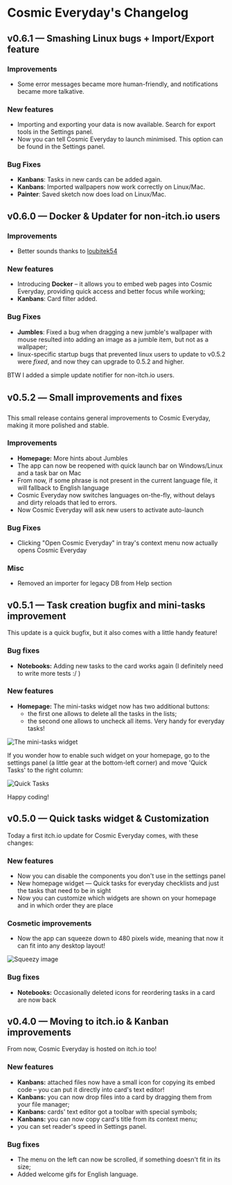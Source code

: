 # Cosmic Everyday's Changelog

## v0.6.1 — Smashing Linux bugs + Import/Export feature

### Improvements

* Some error messages became more human-friendly, and notifications became more talkative.

### New features

* Importing and exporting your data is now available. Search for export tools in the Settings panel.
* Now you can tell Cosmic Everyday to launch minimised. This option can be found in the Settings panel.

### Bug Fixes

* **Kanbans**: Tasks in new cards can be added again.
* **Kanbans**: Imported wallpapers now work correctly on Linux/Mac.
* **Painter**: Saved sketch now does load on Linux/Mac.

## v0.6.0 — Docker & Updater for non-itch.io users

### Improvements

* Better sounds thanks to [loubitek54](https://loubitek54.itch.io/)

### New features

* Introducing **Docker** – it allows you to embed web pages into Cosmic Everyday, providing quick access and better focus while working;
* **Kanbans**: Card filter added.

### Bug Fixes

* **Jumbles**: Fixed a bug when dragging a new jumble's wallpaper with mouse resulted into adding an image as a jumble item, but not as a wallpaper;
* linux-specific startup bugs that prevented linux users to update to v0.5.2 were *fixed*, and now they can upgrade to 0.5.2 and higher.

BTW I added a simple update notifier for non-itch.io users.

## v0.5.2 — Small improvements and fixes

This small release contains general improvements to Cosmic Everyday, making it more polished and stable.

### Improvements

* **Homepage:** More hints about Jumbles
* The app can now be reopened with quick launch bar on Windows/Linux and a task bar on Mac
* From now, if some phrase is not present in the current language file, it will fallback to English language
* Cosmic Everyday now switches languages on-the-fly, without delays and dirty reloads that led to errors.
* Now Cosmic Everyday will ask new users to activate auto-launch

### Bug Fixes

* Clicking "Open Cosmic Everyday" in tray's context menu now actually opens Cosmic Everyday

### Misc

* Removed an importer for legacy DB from Help section

## v0.5.1 — Task creation bugfix and mini-tasks improvement

This update is a quick bugfix, but it also comes with a little handy feature!

### Bug fixes

* **Notebooks:** Adding new tasks to the card works again (I definitely need to write more tests :/ )

### New features

* **Homepage:** The mini-tasks widget now has two additional buttons:
    * the first one allows to delete all the tasks in the lists;
    * the second one allows to uncheck all items. Very handy for everyday tasks!

![The mini-tasks widget](https://img.itch.zone/aW1nLzc3NzQzMy5qcGc=/original/umTFCn.jpg)

If you wonder how to enable such widget on your homepage, go to the settings panel (a little gear at the bottom-left corner) and move 'Quick Tasks' to the right column:

![Quick Tasks](https://img.itch.zone/aW1nLzc3NzQzNi5wbmc=/original/Nf%2F4lG.png)

Happy coding!

## v0.5.0 — Quick tasks widget & Customization

Today a first itch.io update for Cosmic Everyday comes, with these changes:

### New features

* Now you can disable the components you don't use in the settings panel
* New homepage widget — Quick tasks for everyday checklists and just the tasks that need to be in sight
* Now you can customize which widgets are shown on your homepage and in which order they are place

### Cosmetic improvements

* Now the app can squeeze down to 480 pixels wide, meaning that now it can fit into any desktop layout!

![Squeezy image](https://img.itch.zone/aW1nLzc3NDc2OS5naWY=/original/fARflR.gif)

### Bug fixes

* **Notebooks:** Occasionally deleted icons for reordering tasks in a card are now back

## v0.4.0 — Moving to itch.io & Kanban improvements

From now, Cosmic Everyday is hosted on itch.io too!

### New features

* **Kanbans:** attached files now have a small icon for copying its embed code – you can put it directly into card's text editor!
* **Kanbans:** you can now drop files into a card by dragging them from your file manager;
* **Kanbans:** cards' text editor got a toolbar with special symbols;
* **Kanbans:** you can now copy card's title from its context menu;
* you can set reader's speed in Settings panel.

### Bug fixes

* The menu on the left can now be scrolled, if something doesn't fit in its size;
* Added welcome gifs for English language.
